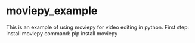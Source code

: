 # moviepy_example
This is an example of using moviepy for video editing in python.  First step:  install moviepy command: pip install moviepy
